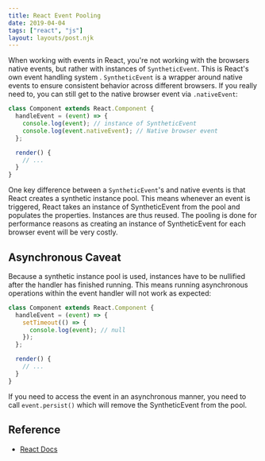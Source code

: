 ```yaml
---
title: React Event Pooling
date: 2019-04-04
tags: ["react", "js"]
layout: layouts/post.njk
---
```


When working with events in React, you're not working with the browsers native events, but rather with instances of `SyntheticEvent`. This is React's own event handling system . `SyntheticEvent` is a wrapper around native events to ensure consistent behavior across different browsers. If you really need to, you can still get to the native browser event via `.nativeEvent`:

```js
class Component extends React.Component {
  handleEvent = (event) => {
    console.log(event); // instance of SyntheticEvent
    console.log(event.nativeEvent); // Native browser event
  };

  render() {
    // ...
  }
}
```

One key difference between a `SyntheticEvent`'s and native events is that React creates a synthetic instance pool. This means whenever an event is triggered, React takes an instance of SyntheticEvent from the pool and populates the properties. Instances are thus reused. The pooling is done for performance reasons as creating an instance of SyntheticEvent for each browser event will be very costly.

## Asynchronous Caveat

Because a synthetic instance pool is used, instances have to be nullified after the handler has finished running. This means running asynchronous operations within the event handler will not work as expected:

```js
class Component extends React.Component {
  handleEvent = (event) => {
    setTimeout(() => {
      console.log(event); // null
    });
  };

  render() {
    // ...
  }
}
```

If you need to access the event in an asynchronous manner, you need to call `event.persist()` which will remove the SyntheticEvent from the pool.

## Reference

- [React Docs](https://facebook.github.io/react/docs/events.html)
